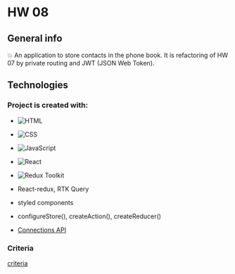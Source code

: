 # HW 08


## General info

:boom: An application to store contacts in the phone book. It is refactoring of HW 07 by private routing and JWT (JSON Web Token).


## Technologies


### Project is created with:

- ![HTML](https://img.shields.io/badge/-HTML-05122A?style=flat&logo=HTML5)&nbsp;

- ![CSS](https://img.shields.io/badge/-CSS-05122A?style=flat&logo=CSS3&logoColor=1572B6)&nbsp;
 
- ![JavaScript](https://img.shields.io/badge/-JavaScript-05122A?style=flat&logo=javascript)&nbsp;

- ![React](https://badges.aleen42.com/src/react.svg )

- ![Redux Toolkit](https://badges.aleen42.com/src/redux.svg )

- React-redux, RTK Query

- styled components

- configureStore(), createAction(), createReducer() 

- [Connections API](https://connections-api.herokuapp.com/docs/)

 
### Criteria
[criteria](https://github.com/goitacademy/react-homework/blob/master/homework-08/README.pl.md )

